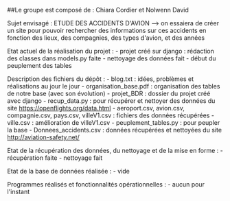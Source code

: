 ##Le groupe est composé de : Chiara Cordier et Nolwenn David

Sujet envisagé : ETUDE DES ACCIDENTS D'AVION --> on essaiera de créer un site pour pouvoir rechercher des informations sur ces accidents en fonction des lieux, des compagnies, des types d'avion, et des années

Etat actuel de la réalisation du projet :
	- projet créé sur django : rédaction des classes dans models.py faite 
	- nettoyage des données fait
	- début du peuplement des tables
  
Description des fichiers du dépôt :
	- blog.txt : idées, problèmes et réalisations au jour le jour
	- organisation_base.pdf : organisation des tables de notre base (avec son évolution)
	- projet_BDR : dossier du projet créé avec django
	- recup_data.py : pour récupérer et nettoyer des données du site https://openflights.org/data.html
	- aeroport.csv, avion.csv, compagnie.csv, pays.csv, villeV1.csv : fichiers des données récupérées
	- ville.csv : amélioration de villeV1.csv
	- peuplement_tables.py : pour peupler la base
	- Donnees_accidents.csv : données récupérées et nettoyées du site http://aviation-safety.net/
 
Etat de la récupération des données, du nettoyage et de la mise en forme :
	- récupération faite
	- nettoyage fait
  
Etat de la base de données réalisée :
	- vide
    
Programmes réalisés et fonctionnalités opérationnelles :
	- aucun pour l'instant
